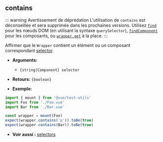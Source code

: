 ## contains

::: warning Avertissement de déprédation
L'utilisation de `contains` est déconseillée et sera supprimée dans les prochaines versions. Utilisez [`find`](./find.md) pour les nœuds DOM (en utilisant la syntaxe `querySelector`), [`findComponent`](./findComponent.md) pour les composants, ou [`wrapper.get`](./get.md) à la place.
:::

Affirmer que le `Wrapper` contient un élément ou un composant correspondant [selector](../selectors.md).

- **Arguments:**

  - `{string|Component} selector`

- **Retours:** `{boolean}`

- **Exemple:**

```js
import { mount } from '@vue/test-utils'
import Foo from './Foo.vue'
import Bar from './Bar.vue'

const wrapper = mount(Foo)
expect(wrapper.contains('p')).toBe(true)
expect(wrapper.contains(Bar)).toBe(true)
```

- **Voir aussi :** [selectors](../selectors.md)
